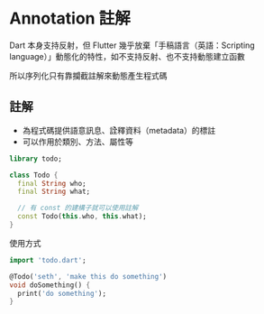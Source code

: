 # Annotation 註解

Dart 本身支持反射，但 Flutter 幾乎放棄「手稿語言（英語：Scripting language）」動態化的特性，如不支持反射、也不支持動態建立函數

所以序列化只有靠攔截註解來動態產生程式碼

## 註解

- 為程式碼提供語意訊息、詮釋資料（metadata）的標註
- 可以作用於類別、方法、屬性等

```dart
library todo;

class Todo {
  final String who;
  final String what;

  // 有 const 的建構子就可以使用註解
  const Todo(this.who, this.what);
}
```

使用方式

```dart
import 'todo.dart';

@Todo('seth', 'make this do something')
void doSomething() {
  print('do something');
}
```
